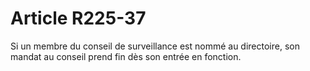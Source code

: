 # Article R225-37

Si un membre du conseil de surveillance est nommé au directoire, son mandat au conseil prend fin dès son entrée en fonction.